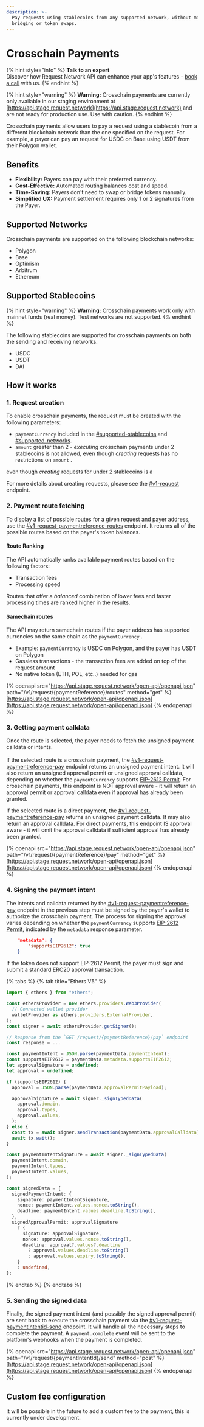 ```yaml
---
description: >-
  Pay requests using stablecoins from any supported network, without manual
  bridging or token swaps.
---
```


# Crosschain Payments

{% hint style="info" %}
**Talk to an expert**\
Discover how Request Network API can enhance your app's features - [book a call](https://calendly.com/mariana-rn/request-network-demo-docs) with us.
{% endhint %}

{% hint style="warning" %}
**Warning:** Crosschain payments are currently only available in our staging environment at [https://api.stage.request.network](https://api.stage.request.network) and are not ready for production use. Use with caution.
{% endhint %}

Crosschain payments allow users to pay a request using a stablecoin from a different blockchain network than the one specified on the request. For example, a payer can pay an request for USDC on Base using USDT from their Polygon wallet.

## Benefits

* **Flexibility:** Payers can pay with their preferred currency.
* **Cost-Effective:** Automated routing balances cost and speed.
* **Time-Saving:** Payers don't need to swap or bridge tokens manually.
* **Simplified UX:** Payment settlement requires only 1 or 2 signatures from the Payer.

## Supported Networks

Crosschain payments are supported on the following blockchain networks:

* Polygon
* Base
* Optimism
* Arbitrum
* Ethereum

## Supported Stablecoins

{% hint style="warning" %}
**Warning:**  Crosschain payments work only with mainnet funds (real money). Test networks are not supported.
{% endhint %}

The following stablecoins are supported for crosschain payments on both the sending and receiving networks.

* USDC
* USDT
* DAI

## How it works

### 1. Request creation

To enable crosschain payments, the request must be created with the following parameters:

* `paymentCurrency`  included in the [#supported-stablecoins](crosschain-payments.md#supported-stablecoins "mention") and [#supported-networks](crosschain-payments.md#supported-networks "mention").&#x20;
* `amount` greater than 2 - _executing_ crosschain payments under 2 stablecoins is not allowed, even though _creating_ requests has no restrictions on `amount` .

&#x20;even though _creating_ requests for under 2 stablecoins is a

For more details about creating requests, please see the [#v1-request](create-and-pay-requests.md#v1-request "mention") endpoint.

### 2. Payment route fetching

To display a list of possible routes for a given request and payer address, use the [#v1-request-paymentreference-routes](crosschain-payments.md#v1-request-paymentreference-routes "mention") endpoint. It returns all of the possible routes based on the payer's token balances.&#x20;

#### Route Ranking

The API automatically ranks available payment routes based on the following factors:

* Transaction fees
* Processing speed

Routes that offer a _balanced_ combination of lower fees and faster processing times are ranked higher in the results.

#### Samechain routes

The API may return samechain routes if the payer address has supported currencies on the same chain as the `paymentCurrency` .

* Example: `paymentCurrency` is USDC on Polygon, and the payer has USDT on Polygon
* Gassless transactions - the transaction fees are added on top of the request amount
* No native token (ETH, POL, etc..) needed for gas

{% openapi src="https://api.stage.request.network/open-api/openapi.json" path="/v1/request/{paymentReference}/routes" method="get" %}
[https://api.stage.request.network/open-api/openapi.json](https://api.stage.request.network/open-api/openapi.json)
{% endopenapi %}

### 3. Getting payment calldata

Once the route is selected, the payer needs to fetch the unsigned payment calldata or intents.\
\
If the selected route is a crosschain payment, the [#v1-request-paymentreference-pay](crosschain-payments.md#v1-request-paymentreference-pay "mention") endpoint returns an unsigned payment intent. It will also return an unsigned approval permit or unsigned approval calldata, depending on whether the `paymentCurrency` supports [EIP-2612 Permit](https://eips.ethereum.org/EIPS/eip-2612). For crosschain payments, this endpoint is NOT approval aware - it will return an approval permit or approval calldata even if approval has already been granted.

If the selected route is a direct payment, the [#v1-request-paymentreference-pay](crosschain-payments.md#v1-request-paymentreference-pay "mention") returns an unsigned payment calldata. It may also return an approval calldata. For direct payments, this endpoint IS approval aware - it will omit the approval calldata if sufficient approval has already been granted.

{% openapi src="https://api.stage.request.network/open-api/openapi.json" path="/v1/request/{paymentReference}/pay" method="get" %}
[https://api.stage.request.network/open-api/openapi.json](https://api.stage.request.network/open-api/openapi.json)
{% endopenapi %}

### 4. Signing the payment intent

The intents and calldata returned by the [#v1-request-paymentreference-pay](crosschain-payments.md#v1-request-paymentreference-pay "mention") endpoint in the previous step must be signed by the payer's wallet to authorize the crosschain payment. The process for signing the approval varies depending on whether the `paymentCurrency` supports [EIP-2612 Permit](https://eips.ethereum.org/EIPS/eip-2612), indicated by the `metadata` response parameter.

```json
    "metadata": {
        "supportsEIP2612": true
    }
```

If the token does not support EIP-2612 Permit, the payer must sign and submit a standard ERC20 approval transaction.

{% tabs %}
{% tab title="Ethers V5" %}
```typescript
import { ethers } from "ethers";

const ethersProvider = new ethers.providers.Web3Provider(
  // Connected wallet provider
  walletProvider as ethers.providers.ExternalProvider,
);
const signer = await ethersProvider.getSigner();

// Response from the `GET /request/{paymentReference}/pay` endpoint
const response = ...

const paymentIntent = JSON.parse(paymentData.paymentIntent);
const supportsEIP2612 = paymentData.metadata.supportsEIP2612;
let approvalSignature = undefined;
let approval = undefined;

if (supportsEIP2612) {
  approval = JSON.parse(paymentData.approvalPermitPayload);

  approvalSignature = await signer._signTypedData(
    approval.domain,
    approval.types,
    approval.values,
  );
} else {
  const tx = await signer.sendTransaction(paymentData.approvalCalldata);
  await tx.wait();
}

const paymentIntentSignature = await signer._signTypedData(
  paymentIntent.domain,
  paymentIntent.types,
  paymentIntent.values,
);

const signedData = {
  signedPaymentIntent: {
    signature: paymentIntentSignature,
    nonce: paymentIntent.values.nonce.toString(),
    deadline: paymentIntent.values.deadline.toString(),
  },
  signedApprovalPermit: approvalSignature
    ? {
      signature: approvalSignature,
      nonce: approval.values.nonce.toString(),
      deadline: approval?.values?.deadline
        ? approval.values.deadline.toString()
        : approval.values.expiry.toString(),
    }
    : undefined,
};
```
{% endtab %}
{% endtabs %}

### 5. Sending the signed data

Finally, the signed payment intent (and possibly the signed approval permit) are sent back to execute the crosschain payment via the [#v1-request-paymentintentid-send](crosschain-payments.md#v1-request-paymentintentid-send "mention") endpoint. It will handle all the necessary steps to complete the payment. A `payment.complete` event will be sent to the platform's webhooks when the payment is completed.

{% openapi src="https://api.stage.request.network/open-api/openapi.json" path="/v1/request/{paymentIntentId}/send" method="post" %}
[https://api.stage.request.network/open-api/openapi.json](https://api.stage.request.network/open-api/openapi.json)
{% endopenapi %}

## Custom fee configuration

It will be possible in the future to add a custom fee to the payment, this is currently under development.
